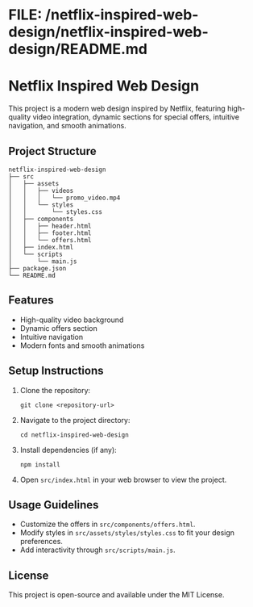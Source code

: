 # FILE: /netflix-inspired-web-design/netflix-inspired-web-design/README.md

# Netflix Inspired Web Design

This project is a modern web design inspired by Netflix, featuring high-quality video integration, dynamic sections for special offers, intuitive navigation, and smooth animations.

## Project Structure

```
netflix-inspired-web-design
├── src
│   ├── assets
│   │   ├── videos
│   │   │   └── promo_video.mp4
│   │   └── styles
│   │       └── styles.css
│   ├── components
│   │   ├── header.html
│   │   ├── footer.html
│   │   └── offers.html
│   ├── index.html
│   └── scripts
│       └── main.js
├── package.json
└── README.md
```

## Features

- High-quality video background
- Dynamic offers section
- Intuitive navigation
- Modern fonts and smooth animations

## Setup Instructions

1. Clone the repository:
   ```
   git clone <repository-url>
   ```
2. Navigate to the project directory:
   ```
   cd netflix-inspired-web-design
   ```
3. Install dependencies (if any):
   ```
   npm install
   ```
4. Open `src/index.html` in your web browser to view the project.

## Usage Guidelines

- Customize the offers in `src/components/offers.html`.
- Modify styles in `src/assets/styles/styles.css` to fit your design preferences.
- Add interactivity through `src/scripts/main.js`.

## License

This project is open-source and available under the MIT License.